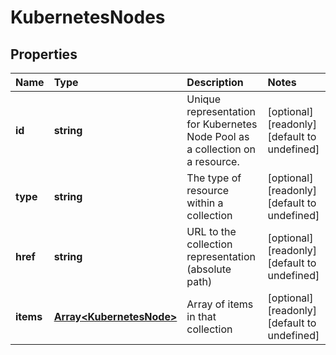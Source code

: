 # KubernetesNodes

## Properties

| Name | Type | Description | Notes |
| :--- | :--- | :--- | :--- |
| **id** | **string** | Unique representation for Kubernetes Node Pool as a collection on a resource. | \[optional\] \[readonly\] \[default to undefined\] |
| **type** | **string** | The type of resource within a collection | \[optional\] \[readonly\] \[default to undefined\] |
| **href** | **string** | URL to the collection representation \(absolute path\) | \[optional\] \[readonly\] \[default to undefined\] |
| **items** | [**Array&lt;KubernetesNode&gt;**](kubernetesnode.md) | Array of items in that collection | \[optional\] \[readonly\] \[default to undefined\] |

